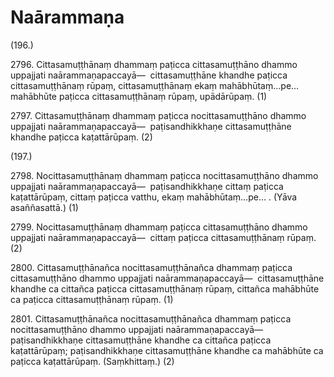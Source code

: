 # Naārammaṇa

(196.)

2796\. Cittasamuṭṭhānaṃ dhammaṃ paṭicca cittasamuṭṭhāno dhammo uppajjati naārammaṇapaccayā—  cittasamuṭṭhāne khandhe paṭicca cittasamuṭṭhānaṃ rūpaṃ, cittasamuṭṭhānaṃ ekaṃ mahābhūtaṃ…pe…  mahābhūte paṭicca cittasamuṭṭhānaṃ rūpaṃ, upādārūpaṃ. (1)

2797\. Cittasamuṭṭhānaṃ dhammaṃ paṭicca nocittasamuṭṭhāno dhammo uppajjati naārammaṇapaccayā—  paṭisandhikkhaṇe cittasamuṭṭhāne khandhe paṭicca kaṭattārūpaṃ. (2)

(197.)

2798\. Nocittasamuṭṭhānaṃ dhammaṃ paṭicca nocittasamuṭṭhāno dhammo uppajjati naārammaṇapaccayā—  paṭisandhikkhaṇe cittaṃ paṭicca kaṭattārūpaṃ, cittaṃ paṭicca vatthu, ekaṃ mahābhūtaṃ…pe… . (Yāva asaññasattā.) (1)

2799\. Nocittasamuṭṭhānaṃ dhammaṃ paṭicca cittasamuṭṭhāno dhammo uppajjati naārammaṇapaccayā—  cittaṃ paṭicca cittasamuṭṭhānaṃ rūpaṃ. (2)

2800\. Cittasamuṭṭhānañca nocittasamuṭṭhānañca dhammaṃ paṭicca cittasamuṭṭhāno dhammo uppajjati naārammaṇapaccayā—  cittasamuṭṭhāne khandhe ca cittañca paṭicca cittasamuṭṭhānaṃ rūpaṃ, cittañca mahābhūte ca paṭicca cittasamuṭṭhānaṃ rūpaṃ. (1)

2801\. Cittasamuṭṭhānañca nocittasamuṭṭhānañca dhammaṃ paṭicca nocittasamuṭṭhāno dhammo uppajjati naārammaṇapaccayā—  paṭisandhikkhaṇe cittasamuṭṭhāne khandhe ca cittañca paṭicca kaṭattārūpaṃ; paṭisandhikkhaṇe cittasamuṭṭhāne khandhe ca mahābhūte ca paṭicca kaṭattārūpaṃ. (Saṃkhittaṃ.) (2)
